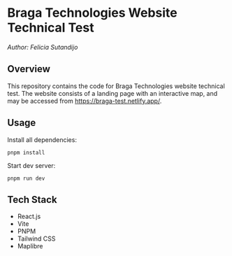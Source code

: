 # Braga Technologies Website Technical Test
_Author: Felicia Sutandijo_

## Overview
This repository contains the code for Braga Technologies website technical test. The website consists of a landing page with an interactive map, and may be accessed from https://braga-test.netlify.app/.

## Usage
Install all dependencies:
```
pnpm install
```
Start dev server:
```
pnpm run dev
```

## Tech Stack
- React.js
- Vite
- PNPM
- Tailwind CSS
- Maplibre